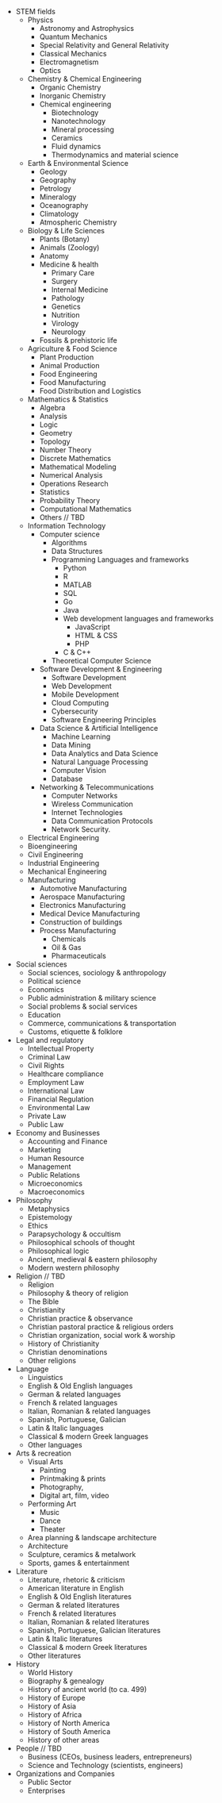 * STEM fields
  * Physics 
    * Astronomy and Astrophysics
    * Quantum Mechanics
    * Special Relativity and General Relativity
    * Classical Mechanics
    * Electromagnetism
    * Optics
  * Chemistry & Chemical Engineering
    * Organic Chemistry
    * Inorganic Chemistry
    * Chemical engineering 
      * Biotechnology
      * Nanotechnology
      * Mineral processing
      * Ceramics
      * Fluid dynamics
      * Thermodynamics and material science
  * Earth & Environmental Science
    * Geology
    * Geography
    * Petrology
    * Mineralogy
    * Oceanography
    * Climatology
    * Atmospheric Chemistry
  * Biology & Life Sciences
    * Plants (Botany)  
    * Animals (Zoology) 
    * Anatomy  
    * Medicine & health
      * Primary Care
      * Surgery
      * Internal Medicine
      * Pathology
      * Genetics
      * Nutrition
      * Virology
      * Neurology
    * Fossils & prehistoric life  
  * Agriculture & Food Science
    * Plant Production
    * Animal Production
    * Food Engineering
    * Food Manufacturing
    * Food Distribution and Logistics 
  * Mathematics & Statistics
    * Algebra
    * Analysis
    * Logic 
    * Geometry
    * Topology
    * Number Theory
    * Discrete Mathematics 
    * Mathematical Modeling
    * Numerical Analysis
    * Operations Research
    * Statistics
    * Probability Theory
    * Computational Mathematics
    * Others // TBD 
  * Information Technology
    * Computer science
      * Algorithms
      * Data Structures
      * Programming Languages and frameworks
        * Python
        * R
        * MATLAB
        * SQL
        * Go 
        * Java
        * Web development languages and frameworks
          * JavaScript
          * HTML & CSS
          * PHP
        * C & C++
      * Theoretical Computer Science
    * Software Development & Engineering
      * Software Development
      * Web Development
      * Mobile Development
      * Cloud Computing
      * Cybersecurity
      * Software Engineering Principles
    * Data Science & Artificial Intelligence
      * Machine Learning
      * Data Mining
      * Data Analytics and Data Science
      * Natural Language Processing
      * Computer Vision
      * Database
    * Networking & Telecommunications
      * Computer Networks
      * Wireless Communication
      * Internet Technologies
      * Data Communication Protocols
      * Network Security.
  * Electrical Engineering
  * Bioengineering
  * Civil Engineering
  * Industrial Engineering
  * Mechanical Engineering
  * Manufacturing  
    * Automotive Manufacturing
    * Aerospace Manufacturing
    * Electronics Manufacturing
    * Medical Device Manufacturing
    * Construction of buildings
    * Process Manufacturing 
      * Chemicals
      * Oil & Gas
      * Pharmaceuticals
* Social sciences
  * Social sciences, sociology & anthropology 
  * Political science  
  * Economics 
  * Public administration & military science 
  * Social problems & social services 
  * Education 
  * Commerce, communications & transportation 
  * Customs, etiquette & folklore
* Legal and regulatory
  * Intellectual Property 
  * Criminal Law
  * Civil Rights
  * Healthcare compliance
  * Employment Law
  * International Law
  * Financial Regulation
  * Environmental Law
  * Private Law
  * Public Law 
* Economy and Businesses
  * Accounting and Finance
  * Marketing
  * Human Resource
  * Management
  * Public Relations
  * Microeconomics
  * Macroeconomics
* Philosophy
  * Metaphysics 
  * Epistemology 
  * Ethics
  * Parapsychology & occultism 
  * Philosophical schools of thought 
  * Philosophical logic 
  * Ancient, medieval & eastern philosophy 
  * Modern western philosophy
* Religion // TBD
  * Religion
  * Philosophy & theory of religion 
  * The Bible 
  * Christianity 
  * Christian practice & observance 
  * Christian pastoral practice & religious orders 
  * Christian organization, social work & worship 
  * History of Christianity 
  * Christian denominations  
  * Other religions 
* Language
  * Linguistics 
  * English & Old English languages 
  * German & related languages 
  * French & related languages 
  * Italian, Romanian & related languages 
  * Spanish, Portuguese, Galician 
  * Latin & Italic languages 
  * Classical & modern Greek languages 
  * Other languages
* Arts & recreation
  * Visual Arts 
    * Painting  
    * Printmaking & prints 
    * Photography, 
    * Digital art, film, video 
  * Performing Art
    * Music  
    * Dance
    * Theater
  * Area planning & landscape architecture 
  * Architecture 
  * Sculpture, ceramics & metalwork  
  * Sports, games & entertainment 
* Literature
  * Literature, rhetoric & criticism 
  * American literature in English 
  * English & Old English literatures 
  * German & related literatures 
  * French & related literatures 
  * Italian, Romanian & related literatures 
  * Spanish, Portuguese, Galician literatures 
  * Latin & Italic literatures 
  * Classical & modern Greek literatures 
  * Other literatures
* History
  * World History   
  * Biography & genealogy 
  * History of ancient world (to ca. 499) 
  * History of Europe  
  * History of Asia 
  * History of Africa  
  * History of North America  
  * History of South America 
  * History of other areas
* People // TBD 
  * Business (CEOs, business leaders, entrepreneurs)
  * Science and Technology (scientists, engineers)
* Organizations and Companies
  * Public Sector
  * Enterprises  

